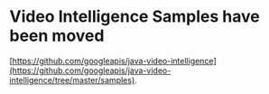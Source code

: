# Video Intelligence Samples have been moved

[https://github.com/googleapis/java-video-intelligence](https://github.com/googleapis/java-video-intelligence/tree/master/samples).
